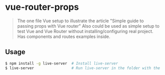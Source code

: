 # vue-router-props

> The one file Vue setup to illustrate the article "Simple guide to passing props with Vue router"
> Also could be used as simple setup to test Vue and Vue Router without installing/configuring real project. Has components and routes examples inside.

## Usage

``` bash
$ npm install -g live-server  # Install live-server
$ live-server                 # Run live-server in the folder with the index.html
```